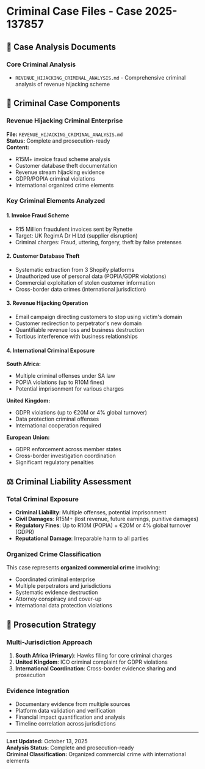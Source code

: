 # Criminal Case Files - Case 2025-137857

## 📁 Case Analysis Documents

### Core Criminal Analysis
- `REVENUE_HIJACKING_CRIMINAL_ANALYSIS.md` - Comprehensive criminal analysis of revenue hijacking scheme

## 🚨 Criminal Case Components

### Revenue Hijacking Criminal Enterprise
**File:** `REVENUE_HIJACKING_CRIMINAL_ANALYSIS.md`  
**Status:** Complete and prosecution-ready  
**Content:**
- R15M+ invoice fraud scheme analysis
- Customer database theft documentation
- Revenue stream hijacking evidence
- GDPR/POPIA criminal violations
- International organized crime elements

### Key Criminal Elements Analyzed

#### 1. Invoice Fraud Scheme
- R15 Million fraudulent invoices sent by Rynette
- Target: UK RegimA Dr H Ltd (supplier disruption)
- Criminal charges: Fraud, uttering, forgery, theft by false pretenses

#### 2. Customer Database Theft
- Systematic extraction from 3 Shopify platforms
- Unauthorized use of personal data (POPIA/GDPR violations)
- Commercial exploitation of stolen customer information
- Cross-border data crimes (international jurisdiction)

#### 3. Revenue Hijacking Operation
- Email campaign directing customers to stop using victim's domain
- Customer redirection to perpetrator's new domain
- Quantifiable revenue loss and business destruction
- Tortious interference with business relationships

#### 4. International Criminal Exposure
**South Africa:**
- Multiple criminal offenses under SA law
- POPIA violations (up to R10M fines)
- Potential imprisonment for various charges

**United Kingdom:**
- GDPR violations (up to €20M or 4% global turnover)
- Data protection criminal offenses
- International cooperation required

**European Union:**
- GDPR enforcement across member states
- Cross-border investigation coordination
- Significant regulatory penalties

## ⚖️ Criminal Liability Assessment

### Total Criminal Exposure
- **Criminal Liability**: Multiple offenses, potential imprisonment
- **Civil Damages**: R15M+ (lost revenue, future earnings, punitive damages)  
- **Regulatory Fines**: Up to R10M (POPIA) + €20M or 4% global turnover (GDPR)
- **Reputational Damage**: Irreparable harm to all parties

### Organized Crime Classification
This case represents **organized commercial crime** involving:
- Coordinated criminal enterprise
- Multiple perpetrators and jurisdictions
- Systematic evidence destruction
- Attorney conspiracy and cover-up
- International data protection violations

## 🎯 Prosecution Strategy

### Multi-Jurisdiction Approach
1. **South Africa (Primary)**: Hawks filing for core criminal charges
2. **United Kingdom**: ICO criminal complaint for GDPR violations
3. **International Coordination**: Cross-border evidence sharing and prosecution

### Evidence Integration
- Documentary evidence from multiple sources
- Platform data validation and verification
- Financial impact quantification and analysis
- Timeline correlation across jurisdictions

---

**Last Updated:** October 13, 2025  
**Analysis Status:** Complete and prosecution-ready  
**Criminal Classification:** Organized commercial crime with international elements